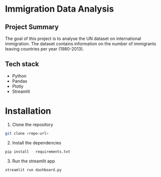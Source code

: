 # Immigration Data Analysis
## Project Summary

The goal of this project is to analyse the UN dataset on international immigration. The dataset contains information on the number of immigrants leaving countries per year (1980-2013).

## Tech stack
- Python
- Pandas
- Plotly
- Streamlit

# Installation

1. Clone the repository
```bash
git clone <repo-url>
```

2. Install the dependencies
```bash
pip install - requirements.txt
```

3. Run the streamlit app
```bash
streamlit run dashboard.py
```
